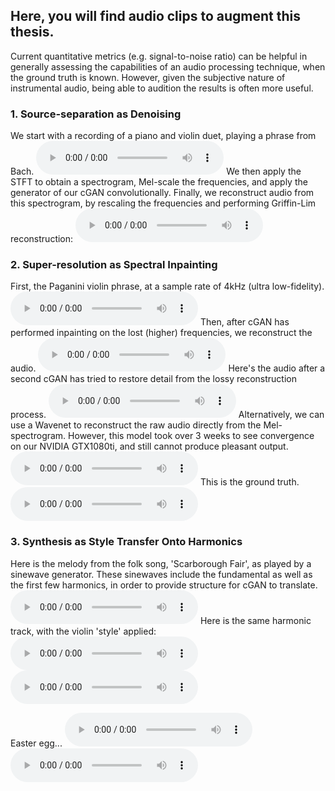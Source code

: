## Here, you will find audio clips to augment this thesis.

Current quantitative metrics (e.g. signal-to-noise ratio) can be helpful in generally assessing the capabilities of an audio processing technique, when the ground truth is known. However, given the subjective nature of instrumental audio, being able to audition the results is often more useful.


### 1. Source-separation as Denoising
We start with a recording of a piano and violin duet, playing a phrase from Bach.
<audio controls> <source src="https://raw.githubusercontent.com/SvenShade/Thesis_Demo/master/source_sep_full.wav" type='audio/wav'></audio>
We then apply the STFT to obtain a spectrogram, Mel-scale the frequencies, and apply the generator of our cGAN convolutionally. Finally, we reconstruct audio from this spectrogram, by rescaling the frequencies and performing Griffin-Lim reconstruction:
<audio controls> <source src="https://raw.githubusercontent.com/SvenShade/Thesis_Demo/master/source_sep_violin.wav" type='audio/wav'></audio>

### 2. Super-resolution as Spectral Inpainting
First, the Paganini violin phrase, at a sample rate of 4kHz (ultra low-fidelity).
<audio controls> <source src="https://raw.githubusercontent.com/SvenShade/Thesis_Demo/master/paganini_lofi.wav" type='audio/wav'></audio>
Then, after cGAN has performed inpainting on the lost (higher) frequencies, we reconstruct the audio.
<audio controls> <source src="https://raw.githubusercontent.com/SvenShade/Thesis_Demo/master/paganini_cGAN_bandavg.wav" type='audio/wav'></audio>
Here's the audio after a second cGAN has tried to restore detail from the lossy reconstruction process.
<audio controls> <source src="https://raw.githubusercontent.com/SvenShade/Thesis_Demo/master/paganini_cGAN_logcont.wav" type='audio/wav'></audio>
Alternatively, we can use a Wavenet to reconstruct the raw audio directly from the Mel-spectrogram. However, this model took over 3 weeks to see convergence on our NVIDIA GTX1080ti, and still cannot produce pleasant output.
<audio controls> <source src="https://raw.githubusercontent.com/SvenShade/Thesis_Demo/master/paganini_WN_guidefactor30.wav" type='audio/wav'></audio>
This is the ground truth.
<audio controls> <source src="https://raw.githubusercontent.com/SvenShade/Thesis_Demo/master/paganini_truth.wav" type='audio/wav'></audio>

### 3. Synthesis as Style Transfer Onto Harmonics

Here is the melody from the folk song, 'Scarborough Fair', as played by a sinewave generator.
These sinewaves include the fundamental as well as the first few harmonics, in order to provide structure for cGAN to translate.
<audio controls> <source src="https://raw.githubusercontent.com/SvenShade/Thesis_Demo/master/scarborough_H2R_harmonics.wav" type='audio/wav'></audio>
Here is the same harmonic track, with the violin 'style' applied:
<audio controls> <source src="https://raw.githubusercontent.com/SvenShade/Thesis_Demo/master/scarborough_H2R_enhance_bandavg.wav" type='audio/wav'></audio>
<audio controls> <source src="https://raw.githubusercontent.com/SvenShade/Thesis_Demo/master/scarborough_H2R_enhance_linreconst_logcontr.wav" type='audio/wav'></audio>

Easter egg...
<audio controls> <source src="https://raw.githubusercontent.com/SvenShade/Thesis_Demo/master/rick_harmonics.wav" type='audio/wav'></audio>
<audio controls> <source src="https://raw.githubusercontent.com/SvenShade/Thesis_Demo/master/rick_synth.wav" type='audio/wav'></audio>

